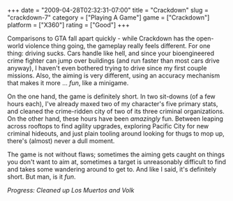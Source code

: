 +++
date = "2009-04-28T02:32:31-07:00"
title = "Crackdown"
slug = "crackdown-7"
category = ["Playing A Game"]
game = ["Crackdown"]
platform = ["X360"]
rating = ["Good"]
+++

Comparisons to GTA fall apart quickly - while Crackdown has the open-world violence thing going, the gameplay really feels different.  For one thing: driving sucks.  Cars handle like hell, and since your bioengineered crime fighter can jump over buildings (and run faster than most cars drive anyway), I haven't even bothered trying to drive since my first couple missions.  Also, the aiming is very different, using an accuracy mechanism that makes it more ... <i>fun</i>, like a minigame.

On the one hand, the game is definitely short.  In two sit-downs (of a few hours each), I've already maxed two of my character's five primary stats, and cleaned the crime-ridden city of two of its three criminal organizations.  On the other hand, these hours have been <i>amazingly</i> fun.  Between leaping across rooftops to find agility upgrades, exploring Pacific City for new criminal hideouts, and just plain tooling around looking for thugs to mop up, there's (almost) never a dull moment.

The game is not without flaws; sometimes the aiming gets caught on things you don't want to aim at, sometimes a target is unreasonably difficult to find and takes some wandering around to get to.  And like I said, it's definitely short.  But man, is it <i>fun</i>.

<i>Progress: Cleaned up Los Muertos and Volk</i>